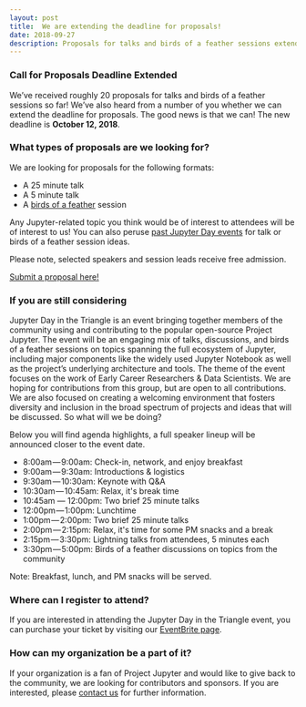 ```yaml
---
layout: post
title:  We are extending the deadline for proposals!
date: 2018-09-27
description: Proposals for talks and birds of a feather sessions extended to October 12th
---
```


### Call for Proposals Deadline Extended  

We’ve received roughly 20 proposals for talks and birds of a feather sessions so far! We’ve also heard from a number of 
you whether we can extend the deadline for proposals. The good news is that we can! The new deadline is **October 12, 2018**. 

### What types of proposals are we looking for?  

We are looking for proposals for the following formats:  

* A 25 minute talk
* A 5 minute talk
* A [birds of a feather](https://en.wikipedia.org/wiki/Birds_of_a_feather_(computing)) session

Any Jupyter-related topic you think would be of interest to attendees will be of interest to us! You can also peruse 
[past Jupyter Day events](https://www.eventbrite.com/e/jupyterdays-boston-2016-tickets-21440120979#) for talk or birds of a feather session ideas.  

Please note, selected speakers and session leads receive free admission.  

[Submit a proposal here!](https://goo.gl/forms/zhOMTTAUmUQFRyHA3)

### If you are still considering

Jupyter Day in the Triangle is an event bringing together members of the community using and contributing to the popular open-source Project Jupyter. The event will be an engaging mix of talks, discussions, and birds of a feather sessions on topics spanning the full ecosystem of Jupyter, including major components like the widely used Jupyter Notebook as well as the project’s underlying architecture and tools. The theme of the event focuses on the work of Early Career Researchers & Data Scientists. We are hoping for contributions from this group, but are open to all contributions. We are also focused on creating a welcoming environment that fosters diversity and inclusion in the broad spectrum of projects and ideas that will be discussed.
So what will we be doing?  

Below you will find agenda highlights, a full speaker lineup will be announced closer to the event date.  

* 8:00am — 9:00am: Check-in, network, and enjoy breakfast
* 9:00am — 9:30am: Introductions & logistics
* 9:30am — 10:30am: Keynote with Q&A
* 10:30am — 10:45am: Relax, it's break time
* 10:45am — 12:00pm: Two brief 25 minute talks
* 12:00pm — 1:00pm: Lunchtime
* 1:00pm — 2:00pm: Two brief 25 minute talks
* 2:00pm — 2:15pm: Relax, it's time for some PM snacks and a break
* 2:15pm — 3:30pm: Lightning talks from attendees, 5 minutes each
* 3:30pm — 5:00pm: Birds of a feather discussions on topics from the community  

Note: Breakfast, lunch, and PM snacks will be served.  

### Where can I register to attend?

If you are interested in attending the Jupyter Day in the Triangle event, you can purchase your ticket by visiting our 
[EventBrite page](https://www.eventbrite.com/e/jupyter-day-in-the-triangle-tickets-48813059174).  

### How can my organization be a part of it?

If your organization is a fan of Project Jupyter and would like to give back to the community, we are looking for contributors and sponsors. If you are interested, please [contact us](mailto:chris@carpentries.org) for further information.
